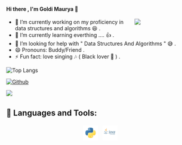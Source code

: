 #### Hi there , I'm Goldi Maurya 👋

<a href="https://myoctocat.dev/@Goldimaur/octocat">
  <img align="right" src="https://user-images.githubusercontent.com/6764957/101532175-1cda1580-39cf-11eb-92fc-8466f97122fc.png" width=160 />
</a>

- 🔭 I’m currently working on my proficiency in data structures and algorithms 😆 .
- 🌱 I’m currently learning everthing .... 👍 . 
- 🤔 I’m looking for help with " Data Structures And Algorithms " 	😅 .
- 😄 Pronouns: Buddy/Friend . 
- ⚡ Fun fact: love singing 	🎶 ( Black lover 🖤 ) . 

![Top Langs](https://github-readme-stats.vercel.app/api/top-langs/?username=Goldimaur&theme=dark)




[![Github](https://img.shields.io/github/followers/Goldimaur?label=Follow&style=social)](https://github.com/Goldimaur)

![](https://visitor-badge.laobi.icu/badge?page_id=Goldimaur.Goldimaur)




## 🧰 Languages and Tools:
<p align="center">
<img src="https://raw.githubusercontent.com/github/explore/80688e429a7d4ef2fca1e82350fe8e3517d3494d/topics/python/python.png" alt="Python" height="40" style="vertical-align:top; margin:4px">
  
  
<img src="https://raw.githubusercontent.com/github/explore/80688e429a7d4ef2fca1e82350fe8e3517d3494d/topics/java/java.png" alt="VS Code" height="40" style="vertical-align:top; margin:4px">
</p>







